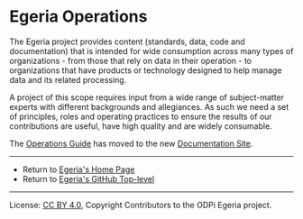 <!-- SPDX-License-Identifier: CC-BY-4.0 -->
<!-- Copyright Contributors to the ODPi Egeria project. -->

# Egeria Operations

The Egeria project provides content (standards, data, code and documentation) that is intended for wide consumption
across many types of organizations - from those that rely on data in their operation - to organizations that have products
or technology designed to help manage data and its related processing.

A project of this scope requires input from a wide range of subject-matter experts with different backgrounds and allegiances.
As such we need a set of principles, roles and operating practices to ensure the results of our contributions are useful,
have high quality and are widely consumable.

The [Operations Guide](https://egeria-project.org/guides/project-operations/) has moved to the new [Documentation Site](https://egeria-project.org/guides/project-operations/).

----
* Return to [Egeria's Home Page](https://egeria-project.org/)
* Return to [Egeria's GitHub Top-level](https://github.com/odpi/egeria)



----
License: [CC BY 4.0](https://creativecommons.org/licenses/by/4.0/),
Copyright Contributors to the ODPi Egeria project.

